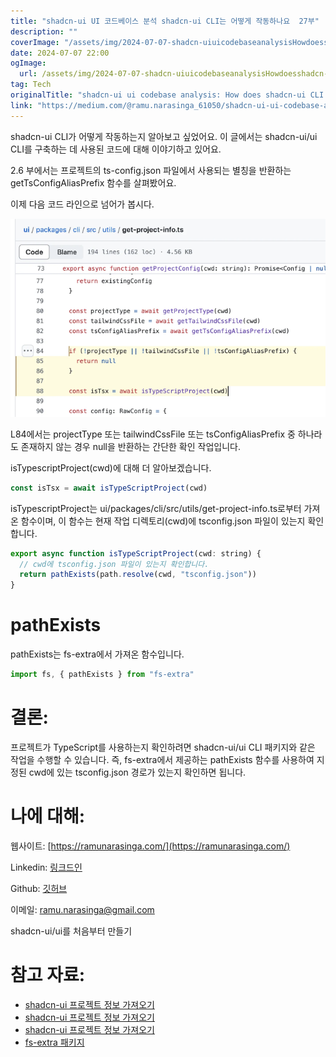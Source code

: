 ```yaml
---
title: "shadcn-ui UI 코드베이스 분석 shadcn-ui CLI는 어떻게 작동하나요  27부"
description: ""
coverImage: "/assets/img/2024-07-07-shadcn-uiuicodebaseanalysisHowdoesshadcn-uiCLIworkPart27_0.png"
date: 2024-07-07 22:00
ogImage: 
  url: /assets/img/2024-07-07-shadcn-uiuicodebaseanalysisHowdoesshadcn-uiCLIworkPart27_0.png
tag: Tech
originalTitle: "shadcn-ui ui codebase analysis: How does shadcn-ui CLI work? — Part 2.7"
link: "https://medium.com/@ramu.narasinga_61050/shadcn-ui-ui-codebase-analysis-how-does-shadcn-ui-cli-work-part-2-7-534165164380"
---
```



shadcn-ui CLI가 어떻게 작동하는지 알아보고 싶었어요. 이 글에서는 shadcn-ui/ui CLI를 구축하는 데 사용된 코드에 대해 이야기하고 있어요.

2.6 부에서는 프로젝트의 ts-config.json 파일에서 사용되는 별칭을 반환하는 getTsConfigAliasPrefix 함수를 살펴봤어요.

이제 다음 코드 라인으로 넘어가 봅시다.

![이미지](/assets/img/2024-07-07-shadcn-uiuicodebaseanalysisHowdoesshadcn-uiCLIworkPart27_0.png)

<!-- TIL 수평 -->
<ins class="adsbygoogle"
     style="display:block"
     data-ad-client="ca-pub-4877378276818686"
     data-ad-slot="1549334788"
     data-ad-format="auto"
     data-full-width-responsive="true"></ins>
<script>
(adsbygoogle = window.adsbygoogle || []).push({});
</script>

L84에서는 projectType 또는 tailwindCssFile 또는 tsConfigAliasPrefix 중 하나라도 존재하지 않는 경우 null을 반환하는 간단한 확인 작업입니다.

isTypescriptProject(cwd)에 대해 더 알아보겠습니다.

```js
const isTsx = await isTypeScriptProject(cwd)
```

isTypescriptProject는 ui/packages/cli/src/utils/get-project-info.ts로부터 가져온 함수이며, 이 함수는 현재 작업 디렉토리(cwd)에 tsconfig.json 파일이 있는지 확인합니다.

<!-- TIL 수평 -->
<ins class="adsbygoogle"
     style="display:block"
     data-ad-client="ca-pub-4877378276818686"
     data-ad-slot="1549334788"
     data-ad-format="auto"
     data-full-width-responsive="true"></ins>
<script>
(adsbygoogle = window.adsbygoogle || []).push({});
</script>

```js
export async function isTypeScriptProject(cwd: string) {
  // cwd에 tsconfig.json 파일이 있는지 확인합니다.
  return pathExists(path.resolve(cwd, "tsconfig.json"))
}
```

# pathExists

pathExists는 fs-extra에서 가져온 함수입니다.

```js
import fs, { pathExists } from "fs-extra"
```

<!-- TIL 수평 -->
<ins class="adsbygoogle"
     style="display:block"
     data-ad-client="ca-pub-4877378276818686"
     data-ad-slot="1549334788"
     data-ad-format="auto"
     data-full-width-responsive="true"></ins>
<script>
(adsbygoogle = window.adsbygoogle || []).push({});
</script>

# 결론:

프로젝트가 TypeScript를 사용하는지 확인하려면 shadcn-ui/ui CLI 패키지와 같은 작업을 수행할 수 있습니다. 즉, fs-extra에서 제공하는 pathExists 함수를 사용하여 지정된 cwd에 있는 tsconfig.json 경로가 있는지 확인하면 됩니다.

# 나에 대해:

웹사이트: [https://ramunarasinga.com/](https://ramunarasinga.com/)

<!-- TIL 수평 -->
<ins class="adsbygoogle"
     style="display:block"
     data-ad-client="ca-pub-4877378276818686"
     data-ad-slot="1549334788"
     data-ad-format="auto"
     data-full-width-responsive="true"></ins>
<script>
(adsbygoogle = window.adsbygoogle || []).push({});
</script>

Linkedin: [링크드인](https://www.linkedin.com/in/ramu-narasinga-189361128/)

Github: [깃허브](https://github.com/Ramu-Narasinga)

이메일: ramu.narasinga@gmail.com

shadcn-ui/ui를 처음부터 만들기

<!-- TIL 수평 -->
<ins class="adsbygoogle"
     style="display:block"
     data-ad-client="ca-pub-4877378276818686"
     data-ad-slot="1549334788"
     data-ad-format="auto"
     data-full-width-responsive="true"></ins>
<script>
(adsbygoogle = window.adsbygoogle || []).push({});
</script>

# 참고 자료:

- [shadcn-ui 프로젝트 정보 가져오기](https://github.com/shadcn-ui/ui/blob/main/packages/cli/src/utils/get-project-info.ts#L84C3-L88C47)
- [shadcn-ui 프로젝트 정보 가져오기](https://github.com/shadcn-ui/ui/blob/main/packages/cli/src/utils/get-project-info.ts#L174)
- [shadcn-ui 프로젝트 정보 가져오기](https://github.com/shadcn-ui/ui/blob/main/packages/cli/src/utils/get-project-info.ts#L10)
- [fs-extra 패키지](https://www.npmjs.com/package/fs-extra)
